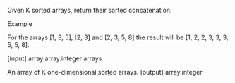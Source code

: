 Given K sorted arrays, return their sorted concatenation.

Example

For the arrays [1, 3, 5], [2, 3] and [2, 3, 5, 8] the result will be [1, 2, 2, 3, 3, 3, 5, 5, 8].

[input] array.array.integer arrays

An array of K one-dimensional sorted arrays. [output] array.integer

